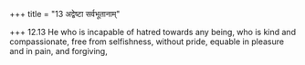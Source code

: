 +++
title = "13 अद्वेष्टा सर्वभूतानाम्"

+++
12.13 He who is incapable of hatred towards any being, who is kind and
compassionate, free from selfishness, without pride, equable in pleasure
and in pain, and forgiving,
